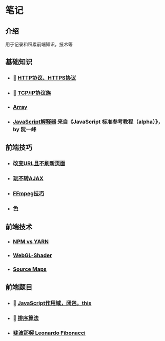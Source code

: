 # 笔记
## 介绍
用于记录和积累前端知识，技术等

## 基础知识
- ### :rotating_light: [HTTP协议、HTTPS协议](https://github.com/Sanchez3/MyProject/issues/1)

- ### :rotating_light: [TCP/IP协议族](https://github.com/Sanchez3/MyProject/issues/2)

- ### [Array](https://github.com/Sanchez3/MyProject/issues/4)

- ### [JavaScript解释器](http://javascript.ruanyifeng.com/advanced/interpreter.html) 来自《JavaScript 标准参考教程（alpha）》，by 阮一峰



## 前端技巧 
- ### [改变URL且不刷新页面](https://github.com/Sanchez3/MyProject/issues/5)

- ### [玩不转AJAX](https://github.com/Sanchez3/MyProject/issues/11)

- ### [FFmpeg技巧](https://github.com/Sanchez3/MyProject/issues/12)

- ### [色](https://github.com/Sanchez3/Color)

## 前端技术
- ### [NPM vs YARN](https://github.com/Sanchez3/MyProject/issues/3/)

- ### [WebGL-Shader](https://github.com/Sanchez3/MyProject/issues/6)

- ### [Source Maps](https://github.com/Sanchez3/MyProject/issues/7)


## 前端题目
- ### :rotating_light: [JavaScript作用域，闭包，this](https://github.com/Sanchez3/MyProject/issues/8)
- ### :rotating_light: [排序算法](https://github.com/Sanchez3/MyProject/issues/9)
- ### [斐波那契 Leonardo Fibonacci](https://github.com/Sanchez3/MyProject/issues/10)





